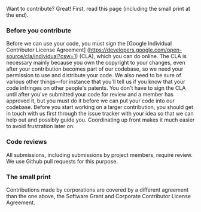 Want to contribute? Great! First, read this page (including the small print at
the end).

### Before you contribute

Before we can use your code, you must sign the [Google Individual Contributor
License Agreement]
(https://developers.google.com/open-source/cla/individual?csw=1) (CLA), which
you can do online. The CLA is necessary mainly because you own the copyright to
your changes, even after your contribution becomes part of our codebase, so we
need your permission to use and distribute your code. We also need to be sure of
various other things&mdash;for instance that you'll tell us if you know that
your code infringes on other people's patents. You don't have to sign the CLA
until after you've submitted your code for review and a member has approved it,
but you must do it before we can put your code into our codebase. Before you
start working on a larger contribution, you should get in touch with us first
through the issue tracker with your idea so that we can help out and possibly
guide you. Coordinating up front makes it much easier to avoid frustration later
on.

### Code reviews

All submissions, including submissions by project members, require review. We
use Github pull requests for this purpose.

### The small print

Contributions made by corporations are covered by a different agreement than the
one above, the Software Grant and Corporate Contributor License Agreement.
